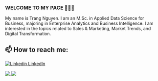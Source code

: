 ### WELCOME TO MY PAGE 👋👋👋
My name is Trang Nguyen. I am an M.Sc. in Applied Data Science for Business, majoring in Enterprise Analytics and Business Intelligence. I am interested in the topics related to Sales & Marketing, Market Trends, and Digital Transformation.
## 📫 How to reach me: 

[![Linkedin](https://i.stack.imgur.com/gVE0j.png) LinkedIn](https://www.linkedin.com/in/trang-nguyen-88a710b9/)


<a href="https://github.com/trang-nguyen79/SQL-chinook-music-analysis">
  <!-- Change the `github-readme-stats.anuraghazra1.vercel.app` to `github-readme-stats.vercel.app`  -->
  <img align="center" src="https://github.com/trang-nguyen79/SQL-chinook-music-analysis/blob/main/README.md" />
</a>    
<a href="https://github.com/trang-nguyen79/SQL-Learning-Journey">
  <!-- Change the `github-readme-stats.anuraghazra1.vercel.app` to `github-readme-stats.vercel.app`  -->
  <img align="center" src="https://github.com/trang-nguyen79/SQL-Learning-Journey/blob/main/README.md" />
</a>
